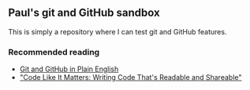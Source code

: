## Paul's git and GitHub sandbox
This is simply a repository where I can test git and GitHub features.

### Recommended reading
* [Git and GitHub in Plain English](https://red-badger.com/blog/2016/11/29/gitgithub-in-plain-english)
* ["Code Like It Matters: Writing Code That's Readable and Shareable"](http://www.sascommunity.org/wiki/Code_Like_It_Matters:_Writing_Code_That's_Readable_and_Shareable)

